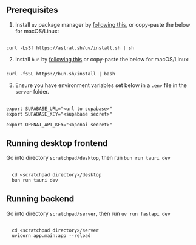 Prerequisites
---
1. Install `uv` package manager by [following this](https://docs.astral.sh/uv/getting-started/installation/), or copy-paste the below for macOS/Linux:
##
    curl -LsSf https://astral.sh/uv/install.sh | sh

2. Install `bun` by [following this](https://bun.sh/docs/installation) or copy-paste the below for macOS/Linux:
###
    curl -fsSL https://bun.sh/install | bash

3. Ensure you have environment variables set below in a `.env` file in the `server` folder.
##
    export SUPABASE_URL="<url to supabase>"
    export SUPABASE_KEY="<supabase secret>"
    
    export OPENAI_API_KEY="<openai secret>"

Running desktop frontend
---
Go into directory `scratchpad/desktop`, then run `bun run tauri dev`
##
      cd <scratchpad directory>/desktop
      bun run tauri dev

Running backend
---
Go into directory `scratchpad/server`, then run `uv run fastapi dev`
##
      cd <scratchpad directory>/server
      uvicorn app.main:app --reload

